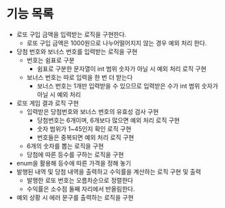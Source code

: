 # 기능 목록
+ 로또 구입 금액을 입력받는 로직을 구현한다.
  + 로또 구입 금액은 1000원으로 나누어떨어지지 않는 경우 예외 처리 한다.
+ 당첨 번호와 보너스 번호를 입력받는 로직을 구현
  + 번호는 쉼표로 구분
    + 쉼표로 구분한 문자열이 int 범위 숫자가 아닐 시 예외 처리 로직 구현
  + 보너스 번호는 따로 입력을 한 번 더 받는다
    + 보너스 번호는 1개만 입력받을 수 있으므로 입력받은 수가 int 범위 숫자가 아닐 시 예외 처리
+ 로또 게임 결과 로직 구현
  + 입력받은 당첨번호와 보너스 번호의 유효성 검사 구현 
    + 당첨번호는 6개이며, 6개보다 많으면 예외 처리 로직 구현
    + 숫자 범위가 1~45인지 확인 로직 구현
    + 번호들은 중복되면 예외 처리 로직 구현
  + 6개의 숫자를 뽑는 로직을 구현
  + 당첨에 따른 등수를 구하는 로직을 구현
+ enum을 활용해 등수에 따른 가격을 정해 놓기
+ 발행된 내역 및 당첨 내역을 출력하고 수익률을 계산하는 로직 구현 및 출력
  + 발행한 로또 번호는 오름차순으로 정렬한다
  + 수익률은 소수점 둘째 자리에서 반올림한다.
+ 예외 상황 시 에러 문구를 출력하는 로직을 구현